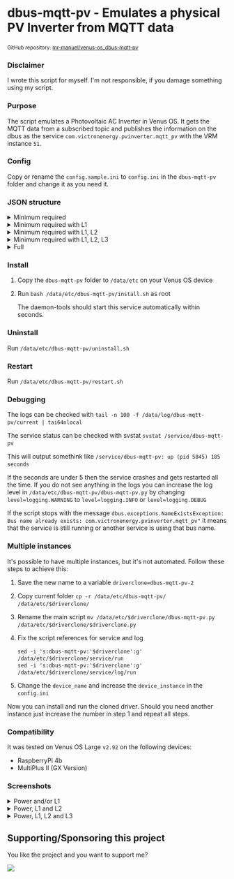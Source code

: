 # dbus-mqtt-pv - Emulates a physical PV Inverter from MQTT data

<small>GitHub repository: [mr-manuel/venus-os_dbus-mqtt-pv](https://github.com/mr-manuel/venus-os_dbus-mqtt-pv)</small>

### Disclaimer

I wrote this script for myself. I'm not responsible, if you damage something using my script.


### Purpose

The script emulates a Photovoltaic AC Inverter in Venus OS. It gets the MQTT data from a subscribed topic and publishes the information on the dbus as the service `com.victronenergy.pvinverter.mqtt_pv` with the VRM instance `51`.


### Config

Copy or rename the `config.sample.ini` to `config.ini` in the `dbus-mqtt-pv` folder and change it as you need it.


### JSON structure

<details><summary>Minimum required</summary>

```json
{
    "pv": {
        "power": 0.0
    }
}
```
</details>

<details><summary>Minimum required with L1</summary>

```json
{
    "pv": {
        "power": 0.0,
        "L1": {
            "power": 0.0
        }
    }
}
```
</details>

<details><summary>Minimum required with L1, L2</summary>

```json
{
    "pv": {
        "power": 0.0,
        "L1": {
            "power": 0.0
        },
        "L2": {
            "power": 0.0
        }
    }
}
```
</details>

<details><summary>Minimum required with L1, L2, L3</summary>

```json
{
    "pv": {
        "power": 0.0,
        "L1": {
            "power": 0.0
        },
        "L2": {
            "power": 0.0
        },
        "L3": {
            "power": 0.0
        }
    }
}
```
</details>

<details><summary>Full</summary>

```json
{
    "pv": {
        "power": 0.0,
        "voltage": 0.0,
        "current": 0.0,
        "energy_forward": 0.0,
        "L1": {
            "power": 0.0,
            "voltage": 0.0,
            "current": 0.0,
            "energy_forward": 0.0,
        },
        "L2": {
            "power": 0.0,
            "voltage": 0.0,
            "current": 0.0,
            "energy_forward": 0.0,
        },
        "L3": {
            "power": 0.0,
            "voltage": 0.0,
            "current": 0.0,
            "energy_forward": 0.0,
        }
    }
}
```
</details>


### Install

1. Copy the `dbus-mqtt-pv` folder to `/data/etc` on your Venus OS device

2. Run `bash /data/etc/dbus-mqtt-pv/install.sh` as root

   The daemon-tools should start this service automatically within seconds.

### Uninstall

Run `/data/etc/dbus-mqtt-pv/uninstall.sh`

### Restart

Run `/data/etc/dbus-mqtt-pv/restart.sh`

### Debugging

The logs can be checked with `tail -n 100 -f /data/log/dbus-mqtt-pv/current | tai64nlocal`

The service status can be checked with svstat `svstat /service/dbus-mqtt-pv`

This will output somethink like `/service/dbus-mqtt-pv: up (pid 5845) 185 seconds`

If the seconds are under 5 then the service crashes and gets restarted all the time. If you do not see anything in the logs you can increase the log level in `/data/etc/dbus-mqtt-pv/dbus-mqtt-pv.py` by changing `level=logging.WARNING` to `level=logging.INFO` or `level=logging.DEBUG`

If the script stops with the message `dbus.exceptions.NameExistsException: Bus name already exists: com.victronenergy.pvinverter.mqtt_pv"` it means that the service is still running or another service is using that bus name.

### Multiple instances

It's possible to have multiple instances, but it's not automated. Follow these steps to achieve this:

1. Save the new name to a variable `driverclone=dbus-mqtt-pv-2`

2. Copy current folder `cp -r /data/etc/dbus-mqtt-pv/ /data/etc/$driverclone/`

3. Rename the main script `mv /data/etc/$driverclone/dbus-mqtt-pv.py /data/etc/$driverclone/$driverclone.py`

4. Fix the script references for service and log
    ```
    sed -i 's:dbus-mqtt-pv:'$driverclone':g' /data/etc/$driverclone/service/run
    sed -i 's:dbus-mqtt-pv:'$driverclone':g' /data/etc/$driverclone/service/log/run
    ```

5. Change the `device_name` and increase the `device_instance` in the `config.ini`

Now you can install and run the cloned driver. Should you need another instance just increase the number in step 1 and repeat all steps.

### Compatibility

It was tested on Venus OS Large `v2.92` on the following devices:

* RaspberryPi 4b
* MultiPlus II (GX Version)

### Screenshots

<details><summary>Power and/or L1</summary>

![Pv power L1 - pages](/screenshots/pv_power_L1_pages.png)
![Pv power L1 - device list](/screenshots/pv_power_L1_device-list.png)
![Pv power L1 - device list - mqtt pv 1](/screenshots/pv_power_L1_device-list_mqtt-pv-1.png)
![Pv power L1 - device list - mqtt pv 2](/screenshots/pv_power_L1_device-list_mqtt-pv-2.png)

</details>

<details><summary>Power, L1 and L2</summary>

![Pv power L1, L2 - pages](/screenshots/pv_power_L2_L1_pages.png)
![Pv power L1, L2 - device list](/screenshots/pv_power_L2_L1_device-list.png)
![Pv power L1, L2 - device list - mqtt pv 1](/screenshots/pv_power_L2_L1_device-list_mqtt-pv-1.png)
![Pv power L1, L2 - device list - mqtt pv 2](/screenshots/pv_power_L2_L1_device-list_mqtt-pv-2.png)

</details>

<details><summary>Power, L1, L2 and L3</summary>

![Pv power L1, L2, L3 - pages](/screenshots/pv_power_L3_L2_L1_pages.png)
![Pv power L1, L2, L3 - device list](/screenshots/pv_power_L3_L2_L1_device-list.png)
![Pv power L1, L2, L3 - device list - mqtt pv 1](/screenshots/pv_power_L3_L2_L1_device-list_mqtt-pv-1.png)
![Pv power L1, L2, L3 - device list - mqtt pv 2](/screenshots/pv_power_L3_L2_L1_device-list_mqtt-pv-2.png)

</details>


## Supporting/Sponsoring this project

You like the project and you want to support me?

[<img src="https://github.md0.eu/uploads/donate-button.svg" height="50">](https://www.paypal.com/donate/?hosted_button_id=3NEVZBDM5KABW)
